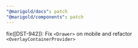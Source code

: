```yaml
---
"@marigold/docs": patch
"@marigold/components": patch
---
```


fix([DST-942]): Fix `<Drawer>` on mobile and refactor `<OverlayContainerProvider>`
